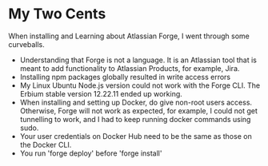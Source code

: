 # My Two Cents 

When installing and Learning about Atlassian Forge, I went through some curveballs. 

* Understanding that Forge is not a language. It is an Atlassian tool that is meant to add functionality to Atlassian Products, for example, Jira.
* Installing npm packages globally resulted in write access errors
* My Linux Ubuntu Node.js version could not work with the Forge CLI. The Erbium stable version 12.22.11 ended up working.
* When installing and setting up Docker, do give non-root users access. Otherwise, Forge will not work as expected, for example, I could not get tunnelling to work, and I had to keep running docker commands using sudo.
* Your user credentials on Docker Hub need to be the same as those on the Docker CLI.
* You run 'forge deploy' before 'forge install'

